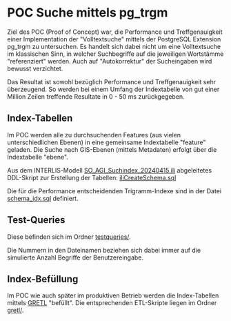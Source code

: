 # POC Suche mittels pg_trgm

Ziel des POC (Proof of Concept) war, die Performance und Treffgenauigkeit einer Implementation der "Volltextsuche" mittels der PostgreSQL Extension pg_trgm zu untersuchen. Es handelt sich dabei nicht um eine Volltextsuche im klassischen Sinn, in welcher Suchbegriffe auf die jeweiligen Wortstämme "referenziert" werden. Auch auf "Autokorrektur" der Sucheingaben wird bewusst verzichtet.

Das Resultat ist sowohl bezüglich Performance und Treffgenauigkeit sehr überzeugend. So werden bei einem Umfang der Indextabelle von gut einer Million Zeilen treffende Resultate in 0 - 50 ms zurückgegeben.

## Index-Tabellen

Im POC werden alle zu durchsuchenden Features (aus vielen unterschiedlichen Ebenen) in eine gemeinsame Indextabelle "feature" geladen. Die Suche nach GIS-Ebenen (mittels Metadaten) erfolgt über die Indextabelle "ebene".

Aus dem INTERLIS-Modell [SO_AGI_Suchindex_20240415.ili](./docker/gretl/schema/SO_AGI_Suchindex_20240415.ili) abgeleitetes DDL-Skript zur Erstellung der Tabellen: [iliCreateSchema.sql](./docker/gretl/schema/iliCreateSchema.sql)

Die für die Performance entscheidenden Trigramm-Indexe sind in der Datei [schema_idx.sql](./docker/gretl/schema/schema_idx.sql) definiert.

## Test-Queries

Diese befinden sich im Ordner [testqueries/](./testqueries/).

Die Nummern in den Dateinamen beziehen sich dabei immer auf die simulierte Anzahl Begriffe der Benutzereingabe.

## Index-Befüllung

Im POC wie auch später im produktiven Betrieb werden die Index-Tabellen mittels [GRETL](https://github.com/sogis/gretl) "befüllt".
Die entsprechenden ETL-Skripte liegen im Ordner [gretl/](./docker/gretl/).

